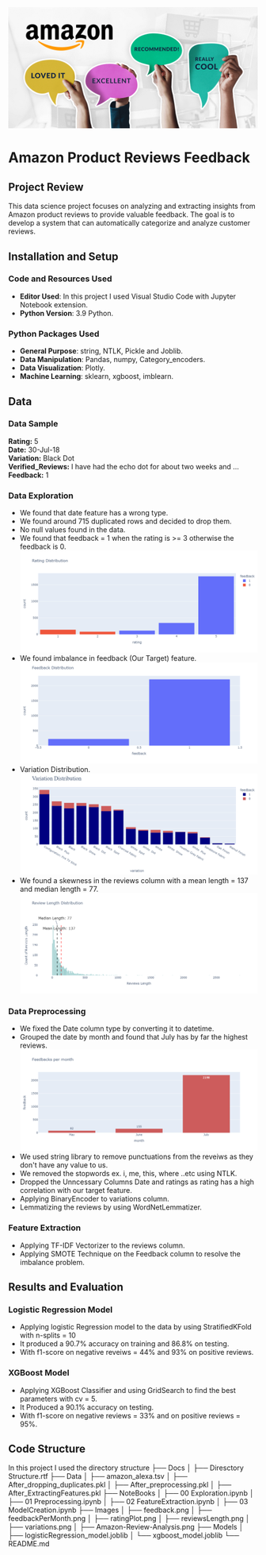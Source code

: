 ![alt text](Images/Amazon-Review-Analysis.png)

# Amazon Product Reviews Feedback

## Project Review
This data science project focuses on analyzing and extracting insights from Amazon product reviews to provide valuable feedback.
The goal is to develop a system that can automatically categorize and analyze customer reviews.

## Installation and Setup
### Code and Resources Used
- **Editor Used**: In this project I used Visual Studio Code with Jupyter Notebook extension.
- **Python Version**: 3.9 Python.
### Python Packages Used
- **General Purpose**: string, NTLK, Pickle and Joblib.
- **Data Manipulation**: Pandas, numpy, Category_encoders.
- **Data Visualization**: Plotly.
- **Machine Learning**: sklearn, xgboost, imblearn.

## Data
### Data Sample
**Rating:** 5 \
**Date:** 30-Jul-18 \
**Variation:** Black Dot \
**Verified_Reviews:** I have had the echo dot for about two weeks and ...\
**Feedback:** 1

### Data Exploration
- We found that date feature has a wrong type.
- We found around 715 duplicated rows and decided to drop them.
- No null values found in the data.
- We found that feedback = 1 when the rating is >= 3 otherwise the feedback is 0.
![alt text](Images/ratingPlot.png)
- We found imbalance in feedback (Our Target) feature.
![alt text](Images/feedback.png)
- Variation Distribution.
![alt text](Images/variations.png)
- We found a skewness in the reviews column with a mean length = 137 and median length = 77.
![alt text](Images/reviewsLength.png)
### Data Preprocessing
- We fixed the Date column type by converting it to datetime.
- Grouped the date by month and found that July has by far the highest reviews.
![alt text](Images/feedbackPerMonth.png)
- We used string library to remove punctuations from the reveiws as they don't have any value to us.
- We removed the stopwords ex. i, me, this, where ..etc using NTLK.
- Dropped the Unncessary Columns Date and ratings as rating has a high correlation with our target feature.
- Applying BinaryEncoder to variations column.
- Lemmatizing the reviews by using WordNetLemmatizer.
### Feature Extraction
- Applying TF-IDF Vectorizer to the reviews column.
- Applying SMOTE Technique on the Feedback column to resolve the imbalance problem.

## Results and Evaluation
### Logistic Regression Model 
- Applying logistic Regression model to the data by using StratifiedKFold with n-splits = 10
- It produced a 90.7% accuracy on training and 86.8% on testing.
- With f1-score on negative reveiws = 44% and 93% on positive reviews.

### XGBoost Model
- Applying XGBoost Classifier and using GridSearch to find the best parameters with cv = 5.
- It Produced a 90.1% accuracy on testing.
- With f1-score on negative reviews = 33% and on positive reviews = 95%.
  
## Code Structure
In this project I used the directory structure 
├── Docs
│   ├── Diresctory Structure.rtf
├── Data
│   ├── amazon_alexa.tsv
│   ├── After_dropping_duplicates.pkl
│   ├── After_preprocessing.pkl
│   ├── After_ExtractingFeatures.pkl
├── NoteBooks
│   ├── 00 Exploration.ipynb
│   ├── 01 Preprocessing.ipynb
│   ├── 02 FeatureExtraction.ipynb
│   ├── 03 ModelCreation.ipynb
├── Images
│   ├── feedback.png
│   ├── feedbackPerMonth.png
│   ├── ratingPlot.png
│   ├── reviewsLength.png
│   ├── variations.png
│   ├── Amazon-Review-Analysis.png
├── Models
│   ├── logisticRegression_model.joblib
│   └── xgboost_model.joblib
└── README.md








